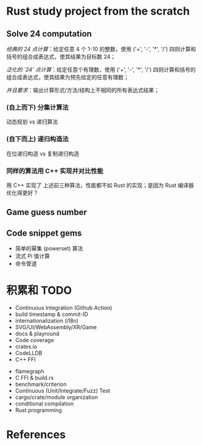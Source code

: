 
# Rust study project from the scratch

## Solve 24 computation

_经典的 24 点计算_：给定任意 4 个 1-10 的整数，使用 ('+', '-', '*', '/') 四则计算和括号的组合成表达式，使其结果为目标数 24；

_泛化的 `24' 点计算_：给定任意个有理数，使用 ('+', '-', '*', '/') 四则计算和括号的组合成表达式，使其结果为预先给定的任意有理数；

_并且要求_：输出计算形式/方法/结构上不相同的所有表达式结果；

### (自上而下) 分集计算法

动态规划 vs 递归算法

### (自下而上) 递归构造法

在位递归构造 vs 复制递归构造

### 同样的算法用 C++ 实现并对比性能

用 C++ 实现了 上述前三种算法，性能都不如 Rust 的实现；是因为 Rust 编译器优化得更好？

## Game guess number

## Code snippet gems

+ 简单的幂集 (powerset) 算法
+ 流式 Pi 值计算
+ 命令管道

# 积累和 TODO

+ Continuous Integration (Github Action)
+ build timestamp & commit-ID
+ internationalization (i18n)
+ SVG/UI/WebAssembly/XR/Game
+ docs & playround
+ Code coverage
+ crates.io
+ CodeLLDB
+ C++ FFI

- flamegraph
- C FFI & build.rs
- benchmark/criterion
- Continuous (Unit/Integrate/Fuzz) Test
- cargo/crate/module organization
- conditional compilation
- Rust programming

# References
